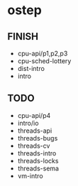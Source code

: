 # ostep

## FINISH

- cpu-api/p1,p2,p3
- cpu-sched-lottery
- dist-intro
- intro

## TODO

- cpu-api/p4
- intro/io
- threads-api
- threads-bugs
- threads-cv
- threads-intro
- threads-locks
- threads-sema
- vm-intro
